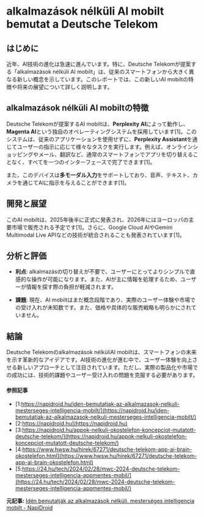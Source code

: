 # alkalmazások nélküli AI mobilt bemutat a Deutsche Telekom

## はじめに

近年、AI技術の進化は急速に進んでいます。特に、Deutsche Telekomが提案する「alkalmazások nélküli AI mobilt」は、従来のスマートフォンから大きく異なる新しい概念を示しています。このレポートでは、この新しいAI mobiltの特徴や将来の展望について詳しく説明します。

## alkalmazások nélküli AI mobiltの特徴

Deutsche Telekomが提案するAI mobiltは、**Perplexity AI**によって動作し、**Magenta AI**という独自のオペレーティングシステムを採用しています[1]。このシステムは、従来のアプリケーションを使用せずに、**Perplexity Assistant**を通じてユーザーの指示に応じて様々なタスクを実行します。例えば、オンラインショッピングやメール、翻訳など、通常のスマートフォンでアプリを切り替えることなく、すべてを一つのインターフェースで完了できます[1]。

また、このデバイスは**多モーダル入力**をサポートしており、音声、テキスト、カメラを通じてAIに指示を与えることができます[1]。

## 開発と展望

このAI mobiltは、2025年後半に正式に発表され、2026年にはヨーロッパの主要市場で販売される予定です[1]。さらに、Google Cloud AIやGemini Multimodal Live APIなどの技術が統合されることも発表されています[1]。

## 分析と評価

- **利点**: alkalmazásの切り替えが不要で、ユーザーにとってよりシンプルで直感的な操作が可能になります。また、AIが主に情報を処理するため、ユーザーが情報を探す際の負担が軽減されます。
 
- **課題**: 現在、AI mobiltはまだ概念段階であり、実際のユーザー体験や市場での受け入れが未知数です。また、価格や具体的な販売戦略も明らかにされていません。

## 結論

Deutsche Telekomのalkalmazások nélküliAI mobiltは、スマートフォンの未来を示す革新的なアイデアです。AI技術の進化が進む中で、ユーザー体験を向上させる新しいアプローチとして注目されています。ただし、実際の製品化や市場での成功には、技術的課題やユーザー受け入れの問題を克服する必要があります。

#### 参照記事
- [1:https://napidroid.hu/iden-bemutatjak-az-alkalmazasok-nelkuli-mesterseges-intelligencia-mobilt/](https://napidroid.hu/iden-bemutatjak-az-alkalmazasok-nelkuli-mesterseges-intelligencia-mobilt/)
- [2:https://napidroid.hu](https://napidroid.hu)
- [3:https://napidroid.hu/appok-nelkuli-okostelefon-koncepciot-mutatott-deutsche-telekom/](https://napidroid.hu/appok-nelkuli-okostelefon-koncepciot-mutatott-deutsche-telekom/)
- [4:https://www.hwsw.hu/hirek/67271/deutsche-telekom-app-ai-brain-okostelefon.html](https://www.hwsw.hu/hirek/67271/deutsche-telekom-app-ai-brain-okostelefon.html)
- [5:https://24.hu/tech/2024/02/28/mwc-2024-deutsche-telekom-mesterseges-intelligencia-appmentes-mobil/](https://24.hu/tech/2024/02/28/mwc-2024-deutsche-telekom-mesterseges-intelligencia-appmentes-mobil/)


**元記事:** [Idén bemutatják az alkalmazások nélküli, mesterséges intelligencia mobilt - NapiDroid](https://napidroid.hu/iden-bemutatjak-az-alkalmazasok-nelkuli-mesterseges-intelligencia-mobilt/)